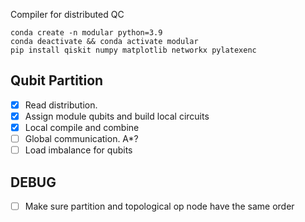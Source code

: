 Compiler for distributed QC

```
conda create -n modular python=3.9
conda deactivate && conda activate modular
pip install qiskit numpy matplotlib networkx pylatexenc
```

## Qubit Partition
- [x] Read distribution.
- [x] Assign module qubits and build local circuits
- [x] Local compile and combine
- [ ] Global communication. A*?
- [ ] Load imbalance for qubits

## DEBUG
- [ ] Make sure partition and topological op node have the same order